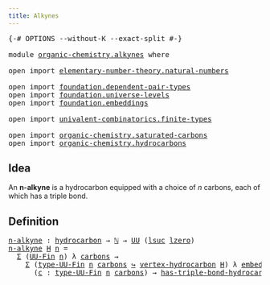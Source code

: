 ```yaml
---
title: Alkynes
---
```


<pre class="Agda"><a id="33" class="Symbol">{-#</a> <a id="37" class="Keyword">OPTIONS</a> <a id="45" class="Pragma">--without-K</a> <a id="57" class="Pragma">--exact-split</a> <a id="71" class="Symbol">#-}</a>

<a id="76" class="Keyword">module</a> <a id="83" href="organic-chemistry.alkynes.html" class="Module">organic-chemistry.alkynes</a> <a id="109" class="Keyword">where</a>

<a id="116" class="Keyword">open</a> <a id="121" class="Keyword">import</a> <a id="128" href="elementary-number-theory.natural-numbers.html" class="Module">elementary-number-theory.natural-numbers</a>

<a id="170" class="Keyword">open</a> <a id="175" class="Keyword">import</a> <a id="182" href="foundation.dependent-pair-types.html" class="Module">foundation.dependent-pair-types</a>
<a id="214" class="Keyword">open</a> <a id="219" class="Keyword">import</a> <a id="226" href="foundation.universe-levels.html" class="Module">foundation.universe-levels</a>
<a id="253" class="Keyword">open</a> <a id="258" class="Keyword">import</a> <a id="265" href="foundation.embeddings.html" class="Module">foundation.embeddings</a>

<a id="288" class="Keyword">open</a> <a id="293" class="Keyword">import</a> <a id="300" href="univalent-combinatorics.finite-types.html" class="Module">univalent-combinatorics.finite-types</a>

<a id="338" class="Keyword">open</a> <a id="343" class="Keyword">import</a> <a id="350" href="organic-chemistry.saturated-carbons.html" class="Module">organic-chemistry.saturated-carbons</a>
<a id="386" class="Keyword">open</a> <a id="391" class="Keyword">import</a> <a id="398" href="organic-chemistry.hydrocarbons.html" class="Module">organic-chemistry.hydrocarbons</a>
</pre>
## Idea

An **n-alkyne** is a hydrocarbon equipped with a choice of $n$ carbons, each of which has a triple bond.

## Definition

<pre class="Agda"><a id="n-alkyne"></a><a id="572" href="organic-chemistry.alkynes.html#572" class="Function">n-alkyne</a> <a id="581" class="Symbol">:</a> <a id="583" href="organic-chemistry.hydrocarbons.html#1564" class="Function">hydrocarbon</a> <a id="595" class="Symbol">→</a> <a id="597" href="elementary-number-theory.natural-numbers.html#1548" class="Datatype">ℕ</a> <a id="599" class="Symbol">→</a> <a id="601" href="foundation-core.universe-levels.html#235" class="Primitive">UU</a> <a id="604" class="Symbol">(</a><a id="605" href="Agda.Primitive.html#780" class="Primitive">lsuc</a> <a id="610" href="Agda.Primitive.html#764" class="Primitive">lzero</a><a id="615" class="Symbol">)</a>
<a id="617" href="organic-chemistry.alkynes.html#572" class="Function">n-alkyne</a> <a id="626" href="organic-chemistry.alkynes.html#626" class="Bound">H</a> <a id="628" href="organic-chemistry.alkynes.html#628" class="Bound">n</a> <a id="630" class="Symbol">=</a>
  <a id="634" href="foundation-core.dependent-pair-types.html#515" class="Record">Σ</a> <a id="636" class="Symbol">(</a><a id="637" href="univalent-combinatorics.finite-types.html#5857" class="Function">UU-Fin</a> <a id="644" href="organic-chemistry.alkynes.html#628" class="Bound">n</a><a id="645" class="Symbol">)</a> <a id="647" class="Symbol">λ</a> <a id="649" href="organic-chemistry.alkynes.html#649" class="Bound">carbons</a> <a id="657" class="Symbol">→</a>
    <a id="663" href="foundation-core.dependent-pair-types.html#515" class="Record">Σ</a> <a id="665" class="Symbol">(</a><a id="666" href="univalent-combinatorics.finite-types.html#5919" class="Function">type-UU-Fin</a> <a id="678" href="organic-chemistry.alkynes.html#628" class="Bound">n</a> <a id="680" href="organic-chemistry.alkynes.html#649" class="Bound">carbons</a> <a id="688" href="foundation-core.embeddings.html#1074" class="Function Operator">↪</a> <a id="690" href="organic-chemistry.hydrocarbons.html#2659" class="Function">vertex-hydrocarbon</a> <a id="709" href="organic-chemistry.alkynes.html#626" class="Bound">H</a><a id="710" class="Symbol">)</a> <a id="712" class="Symbol">λ</a> <a id="714" href="organic-chemistry.alkynes.html#714" class="Bound">embed-carbons</a> <a id="728" class="Symbol">→</a>
      <a id="736" class="Symbol">(</a><a id="737" href="organic-chemistry.alkynes.html#737" class="Bound">c</a> <a id="739" class="Symbol">:</a> <a id="741" href="univalent-combinatorics.finite-types.html#5919" class="Function">type-UU-Fin</a> <a id="753" href="organic-chemistry.alkynes.html#628" class="Bound">n</a> <a id="755" href="organic-chemistry.alkynes.html#649" class="Bound">carbons</a><a id="762" class="Symbol">)</a> <a id="764" class="Symbol">→</a> <a id="766" href="organic-chemistry.saturated-carbons.html#1828" class="Function">has-triple-bond-hydrocarbon</a> <a id="794" href="organic-chemistry.alkynes.html#626" class="Bound">H</a> <a id="796" class="Symbol">(</a><a id="797" href="foundation-core.dependent-pair-types.html#605" class="Field">pr1</a> <a id="801" href="organic-chemistry.alkynes.html#714" class="Bound">embed-carbons</a> <a id="815" href="organic-chemistry.alkynes.html#737" class="Bound">c</a><a id="816" class="Symbol">)</a>
</pre>